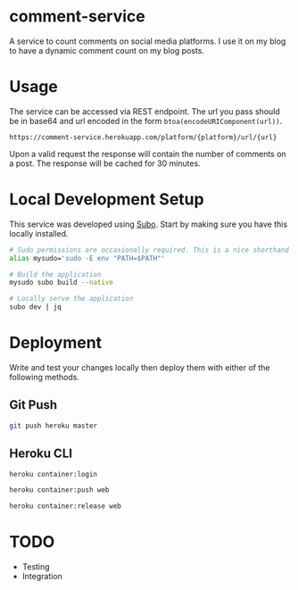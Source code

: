 # comment-service

A service to count comments on social media platforms. I use it on my blog to have a dynamic comment count on my blog posts.

# Usage

The service can be accessed via REST endpoint. The url you pass should be in base64 and url encoded in the form `btoa(encodeURIComponent(url))`.

```
https://comment-service.herokuapp.com/platform/{platform}/url/{url}
```

Upon a valid request the response will contain the number of comments on a post. The response will be cached for 30 minutes.

# Local Development Setup

This service was developed using [Subo](https://github.com/suborbital/subo). Start by making sure you have this locally installed.

```bash
# Sudo permissions are occasionally required. This is a nice shorthand
alias mysudo='sudo -E env "PATH=$PATH"'

# Build the application
mysudo subo build --native

# Locally serve the application
subo dev | jq
```

# Deployment

Write and test your changes locally then deploy them with either of the following methods.

## Git Push

```bash
git push heroku master
```

## Heroku CLI

```bash
heroku container:login

heroku container:push web

heroku container:release web
```

# TODO

- Testing
- Integration
